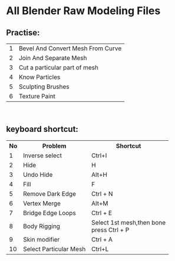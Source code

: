 # All Blender Raw Modeling Files

<h2>Practise:</h2>
<table>
	<tr>
		<td> 1 </td>
		<td> Bevel And Convert Mesh From Curve </td>
	</tr>
	<tr>
		<td> 2 </td>
		<td>Join And Separate Mesh</td>
	</tr>
	<tr>
		<td> 3 </td>
		<td> Cut a particular part of mesh </td>
	</tr>
	<tr>
		<td> 4 </td>
		<td> Know Particles </td>
	</tr>	
	<tr>
		<td> 5 </td>
		<td> Sculpting Brushes </td>
	</tr>
	<tr>
		<td> 6 </td>
		<td> Texture Paint </td>
	</tr>
</table>


<br> 
<h2>keyboard shortcut:</h2>
<table>
  <tr>
	  <th> No </th>
	  <th> Problem </th>
	  <th> Shortcut </th>
  </tr>

  <tr>
  	<td> 1 </td>
  	<td> Inverse select </td>
  	<td> Ctrl+I </td>
  </tr>

  <tr>
  	<td> 2 </td>
  	<td> Hide </td>
  	<td> H </td>
  </tr>

  <tr>
  	<td> 3 </td>
  	<td> Undo Hide </td>
  	<td> Alt+H </td>
  </tr>

  <tr>
  	<td> 4 </td>
  	<td> Fill </td>
  	<td> F </td>
  </tr>

  <tr>
  	<td> 5 </td>
  	<td> Remove Dark Edge </td>
  	<td> Ctrl + N </td>
  </tr>
  
 <tr>
  	<td> 6 </td>
  	<td> Vertex Merge </td>
  	<td> Alt+M </td>
  </tr>
  
   <tr>
  	<td> 7 </td>
  	<td> Bridge Edge Loops</td>
  	<td> Ctrl + E </td>
  </tr>
  
 <tr>
  	<td> 8 </td>
  	<td> Body Rigging</td>
  	<td> Select 1st mesh,then bone <br> press Ctrl + P </td>
  </tr>
   <tr>
  	<td> 9 </td>
  	<td> Skin modifier </td>
  	<td> Ctrl + A </td>
  </tr>
   <tr>
  	<td> 10 </td>
  	<td> Select Particular Mesh </td>
  	<td> Ctrl+L </td>
  </tr>
</table>
